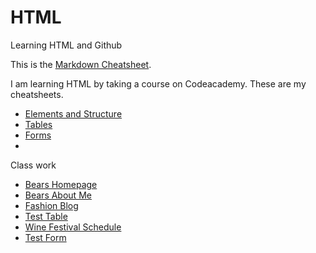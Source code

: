 # HTML
Learning HTML and Github

This is the [Markdown Cheatsheet](https://github.com/adam-p/markdown-here/wiki/Markdown-Cheatsheet).

I am learning HTML by taking a course on Codeacademy. 
These are my cheatsheets.
* [Elements and Structure](https://www.codecademy.com/learn/learn-html/modules/learn-html-elements/cheatsheet)
* [Tables](https://www.codecademy.com/learn/learn-html/modules/learn-html-tables/cheatsheet)
* [Forms](https://www.codecademy.com/learn/learn-html/modules/learn-html-forms/cheatsheet)
* []()

Class work
* [Bears Homepage](https://github.com/briansegs/HTML/blob/master/Bears_Home_01.html)
* [Bears About Me](https://github.com/briansegs/HTML/blob/master/Bears_About%20Me_01.html)
* [Fashion Blog](https://github.com/briansegs/HTML/blob/master/Project_Fashion%20Blog.html)
* [Test Table](https://github.com/briansegs/HTML/blob/master/Test_Table.html)
* [Wine Festival Schedule](https://github.com/briansegs/HTML/blob/master/Wine%20Festival%20Schedule.html)
* [Test Form](https://github.com/briansegs/HTML/blob/master/Test_Form.html)
